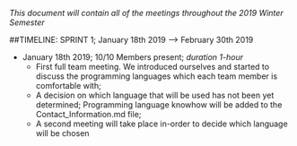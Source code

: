 *This document will contain all of the meetings throughout the 2019 Winter Semester*

##TIMELINE: SPRINT 1; January 18th 2019 --> February 30th 2019

- January 18th 2019; 10/10 Members present; *duration 1-hour*
   - First full team meeting. We introduced ourselves and started to discuss the programming languages which each team member is comfortable with;
   - A decision on which language that will be used has not been yet determined; Programming language knowhow will be added to the Contact_Information.md file;
   - A second meeting will take place in-order to decide which language will be chosen
